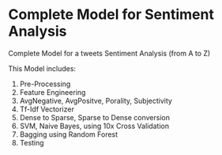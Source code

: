 # Complete Model for Sentiment Analysis
Complete Model for a tweets Sentiment Analysis (from A to Z)

This Model includes:

1. Pre-Processing
2. Feature Engineering
3. AvgNegative, AvgPositve, Porality, Subjectivity
4. Tf-Idf Vectorizer
5. Dense to Sparse, Sparse to Dense conversion
6. SVM, Naive Bayes, using 10x Cross Validation
7. Bagging using Random Forest
8. Testing

